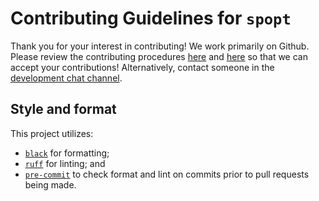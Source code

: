 # Contributing Guidelines for `spopt`

Thank you for your interest in contributing! We work primarily on Github. Please review the contributing procedures [here](http://pysal.org/getting_started#for-developers) and [here](https://github.com/pysal/pysal/wiki/GitHub-Standard-Operating-Procedures) so that we can accept your contributions! Alternatively, contact someone in the [development chat channel](https://gitter.im//pysal/pysal).


## Style and format

This project utilizes:
* [`black`](https://black.readthedocs.io/en/stable/) for formatting;
* [`ruff`](https://docs.astral.sh/ruff/) for linting; and
* [`pre-commit`](https://pre-commit.com) to check format and lint on commits prior to pull requests being made. 
